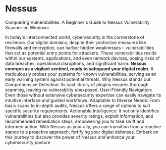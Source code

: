 # Nessus
Conquering Vulnerabilities: A Beginner's Guide to Nessus Vulnerability Scanner on Windows

In today's interconnected world, cybersecurity is the cornerstone of resilience. Our digital domains, despite their protective measures like firewalls and encryption, can harbor hidden weaknesses – vulnerabilities that act as potential entry points for attackers. These vulnerabilities reside within our systems, applications, and even network devices, posing risks of data breaches, operational disruptions, and significant harm.
<b>Nessus emerges as a vigilant sentinel, ready to safeguard your digital realm.</b> It meticulously probes your systems for known vulnerabilities, serving as an early warning system against potential threats.
Why Nessus stands out:
Comprehensive Detection: Its vast library of plugins ensures thorough scanning, leaving no vulnerability unexposed.
User-Friendly Navigation: Even those without extensive cybersecurity expertise can easily navigate its intuitive interface and guided workflows.
Adaptable to Diverse Needs: From basic scans to in-depth audits, Nessus offers a range of options to suit specific security requirements.
Actionable Intelligence: It not only identifies vulnerabilities but also provides severity ratings, exploit information, and recommended remediation steps, empowering you to take swift and informed action.
With Nessus as your ally, you can transition from a reactive stance to a proactive approach, fortifying your digital defenses. Embark on this journey to discover the power of Nessus and enhance your cybersecurity posture
